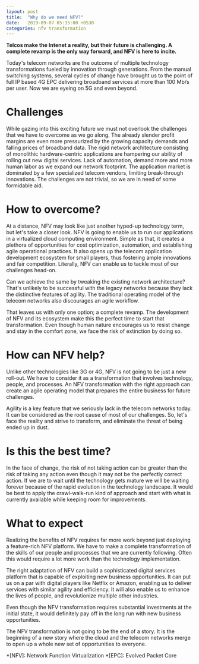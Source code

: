 ```yaml
---
layout: post
title:  "Why do we need NFV?"
date:   2019-09-07 05:35:00 +0530
categories: nfv transformation
---
```

**Telcos make the Intenet a reality, but their future is challenging. A complete revamp is the only way forward, and NFV is here to incite.**

Today's telecom networks are the outcome of multiple technology transformations fueled by innovation through generations. From the manual switching systems, several cycles of change have brought us to the point of full IP based 4G EPC delivering broadband services at more than 100 Mb/s per user. Now we are eyeing on 5G and even beyond.   

# Challenges  

While gazing into this exciting future we must not overlook the challenges that we have to overcome as we go along. The already slender profit margins are even more pressurized by the growing capacity demands and falling prices of broadband data. The rigid network architecture consisting of monolithic hardware-centric applications are hampering our ability of rolling out new digital services. Lack of automation, demand more and more human labor as we expand our network footprint. The application market is dominated by a few specialized telecom vendors, limiting break-through innovations. The challenges are not trivial, so we are in need of some formidable aid.  

# How to overcome?  

At a distance, NFV may look like just another hyped-up technology term, but let's take a closer look. NFV is going to enable us to run our applications in a virtualized cloud computing environment. Simple as that, it creates a plethora of opportunities for cost optimization, automation, and establishing agile operational practices. It also opens up the telecom application development ecosystem for small players, thus fostering ample innovations and fair competition. Literally, NFV can enable us to tackle most of our challenges head-on.  

Can we achieve the same by tweaking the existing network architecture? That's unlikely to be successful with the legacy networks because they lack the distinctive features of agility. The traditional operating model of the telecom networks also discourages an agile workflow.  

That leaves us with only one option; a complete revamp. The development of NFV and its ecosystem make this the perfect time to start that transformation. Even though human nature encourages us to resist change and stay in the comfort zone, we face the risk of extinction by doing so.   

# How can NFV help?  

Unlike other technologies like 3G or 4G, NFV is not going to be just a new roll-out. We have to consider it as a transformation that involves technology, people, and processes. An NFV transformation with the right approach can create an agile operating model that prepares the entire business for future challenges.   

Agility is a key feature that we seriously lack in the telecom networks today. It can be considered as the root cause of most of our challenges. So, let's face the reality and strive to transform, and eliminate the threat of being ended up in dust.   

# Is this the best time?  

In the face of change, the risk of not taking action can be greater than the risk of taking any action even though it may not be the perfectly correct action. If we are to wait until the technology gets mature we will be waiting forever because of the rapid evolution in the technology landscape. It would be best to apply the crawl-walk-run kind of approach and start with what is currently available while keeping room for improvements.    

# What to expect  

Realizing the benefits of NFV requires far more work beyond just deploying a feature-rich NFV platform. We have to make a complete transformation of the skills of our people and processes that we are currently following. Often this would require a lot more work than the technology implementation.  

The right adaptation of NFV can build a sophisticated digital services platform that is capable of exploiting new business opportunities. It can put us on a par with digital players like Netflix or Amazon, enabling us to deliver services with similar agility and efficiency. It will also enable us to enhance the lives of people, and revolutionize multiple other industries.   

Even though the NFV transformation requires substantial investments at the initial state, it would definitely pay off in the long run with new business opportunities.   

The NFV transformation is not going to be the end of a story. It is the beginning of a new story where the cloud and the telecom networks merge to open up a whole new set of opportunities to everyone.  

*[NFV]: Network Function Virtualization
*[EPC]: Evolved Packet Core